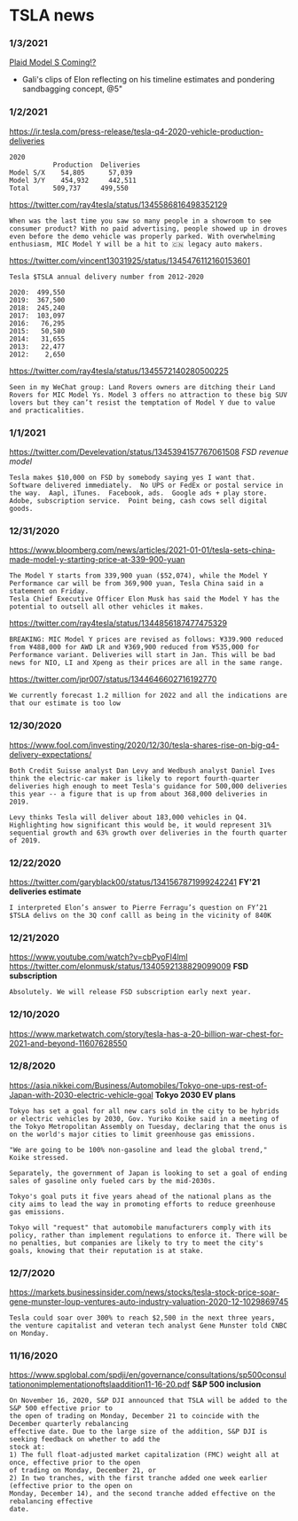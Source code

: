 # TSLA news


### 1/3/2021
[Plaid Model S Coming!?](https://www.youtube.com/watch?v=XrPI9htx8Ds)
- Gali's clips of Elon reflecting on his timeline estimates and pondering sandbagging concept, @5"


### 1/2/2021
https://ir.tesla.com/press-release/tesla-q4-2020-vehicle-production-deliveries
```
2020
           Production  Deliveries	 
Model S/X	 54,805      57,039	 
Model 3/Y	 454,932     442,511	 
Total      509,737     499,550	 
```

https://twitter.com/ray4tesla/status/1345586816498352129
```
When was the last time you saw so many people in a showroom to see consumer product? With no paid advertising, people showed up in droves even before the demo vehicle was properly parked. With overwhelming enthusiasm, MIC Model Y will be a hit to 🇨🇳 legacy auto makers.
```

https://twitter.com/vincent13031925/status/1345476112160153601
```
Tesla $TSLA annual delivery number from 2012-2020

2020:  499,550
2019:  367,500
2018:  245,240
2017:  103,097
2016:   76,295
2015:   50,580
2014:   31,655
2013:   22,477
2012:    2,650
```

https://twitter.com/ray4tesla/status/1345572140280500225
```
Seen in my WeChat group: Land Rovers owners are ditching their Land Rovers for MIC Model Ys. Model 3 offers no attraction to these big SUV lovers but they can’t resist the temptation of Model Y due to value and practicalities.
```


### 1/1/2021
https://twitter.com/Develevation/status/1345394157767061508
*FSD revenue model*
```
Tesla makes $10,000 on FSD by somebody saying yes I want that.  Software delivered immediately.  No UPS or FedEx or postal service in the way.  Aapl, iTunes.  Facebook, ads.  Google ads + play store.  Adobe, subscription service.  Point being, cash cows sell digital goods.
```


### 12/31/2020
https://www.bloomberg.com/news/articles/2021-01-01/tesla-sets-china-made-model-y-starting-price-at-339-900-yuan
```
The Model Y starts from 339,900 yuan ($52,074), while the Model Y Performance car will be from 369,900 yuan, Tesla China said in a statement on Friday.
Tesla Chief Executive Officer Elon Musk has said the Model Y has the potential to outsell all other vehicles it makes.
```
https://twitter.com/ray4tesla/status/1344856187477475329
```
BREAKING: MIC Model Y prices are revised as follows: ¥339.900 reduced from ¥488,000 for AWD LR and ¥369,900 reduced from ¥535,000 for Performance variant. Deliveries will start in Jan. This will be bad news for NIO, LI and Xpeng as their prices are all in the same range.
```
https://twitter.com/jpr007/status/1344646602716192770
```
We currently forecast 1.2 million for 2022 and all the indications are that our estimate is too low
```


### 12/30/2020
https://www.fool.com/investing/2020/12/30/tesla-shares-rise-on-big-q4-delivery-expectations/
```
Both Credit Suisse analyst Dan Levy and Wedbush analyst Daniel Ives think the electric-car maker is likely to report fourth-quarter deliveries high enough to meet Tesla's guidance for 500,000 deliveries this year -- a figure that is up from about 368,000 deliveries in 2019.

Levy thinks Tesla will deliver about 183,000 vehicles in Q4. Highlighting how significant this would be, it would represent 31% sequential growth and 63% growth over deliveries in the fourth quarter of 2019.
```


### 12/22/2020
https://twitter.com/garyblack00/status/1341567871999242241
**FY'21 deliveries estimate**
```
I interpreted Elon’s answer to Pierre Ferragu’s question on FY’21 $TSLA delivs on the 3Q conf calll as being in the vicinity of 840K
```


### 12/21/2020
https://www.youtube.com/watch?v=cbPyoFl4lmI
https://twitter.com/elonmusk/status/1340592138829099009
**FSD subscription**
```
Absolutely. We will release FSD subscription early next year.
```


### 12/10/2020
https://www.marketwatch.com/story/tesla-has-a-20-billion-war-chest-for-2021-and-beyond-11607628550


### 12/8/2020
https://asia.nikkei.com/Business/Automobiles/Tokyo-one-ups-rest-of-Japan-with-2030-electric-vehicle-goal
**Tokyo 2030 EV plans**
```
Tokyo has set a goal for all new cars sold in the city to be hybrids or electric vehicles by 2030, Gov. Yuriko Koike said in a meeting of the Tokyo Metropolitan Assembly on Tuesday, declaring that the onus is on the world's major cities to limit greenhouse gas emissions.

"We are going to be 100% non-gasoline and lead the global trend," Koike stressed.

Separately, the government of Japan is looking to set a goal of ending sales of gasoline only fueled cars by the mid-2030s.

Tokyo's goal puts it five years ahead of the national plans as the city aims to lead the way in promoting efforts to reduce greenhouse gas emissions.

Tokyo will "request" that automobile manufacturers comply with its policy, rather than implement regulations to enforce it. There will be no penalties, but companies are likely to try to meet the city's goals, knowing that their reputation is at stake.
```


### 12/7/2020
https://markets.businessinsider.com/news/stocks/tesla-stock-price-soar-gene-munster-loup-ventures-auto-industry-valuation-2020-12-1029869745
```
Tesla could soar over 300% to reach $2,500 in the next three years, the venture capitalist and veteran tech analyst Gene Munster told CNBC on Monday.
```


### 11/16/2020
https://www.spglobal.com/spdji/en/governance/consultations/sp500consultationonimplementationoftslaaddition11-16-20.pdf
**S&P 500 inclusion**
```
On November 16, 2020, S&P DJI announced that TSLA will be added to the S&P 500 effective prior to
the open of trading on Monday, December 21 to coincide with the December quarterly rebalancing
effective date. Due to the large size of the addition, S&P DJI is seeking feedback on whether to add the
stock at:
1) The full float-adjusted market capitalization (FMC) weight all at once, effective prior to the open
of trading on Monday, December 21, or
2) In two tranches, with the first tranche added one week earlier (effective prior to the open on
Monday, December 14), and the second tranche added effective on the rebalancing effective
date.
```
